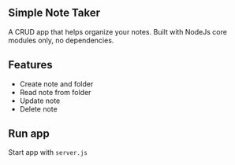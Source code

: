 ## Simple Note Taker
A CRUD app that helps organize your notes. Built with NodeJs core modules only, no dependencies.

## Features
* Create note and folder
* Read note from folder
* Update note
* Delete note

## Run app
Start app with `server.js`
